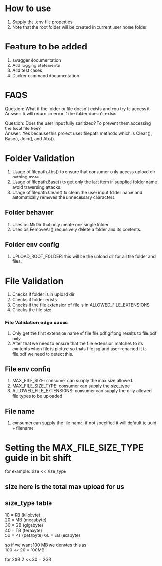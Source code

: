# How to use
1. Supply the .env file properties
2. Note that the root folder will be created in current user home folder

# Feature to be added
1. swagger documentation
2. Add logging statements
3. Add test cases
4. Docker command documentation

# FAQS
Question: What if the folder or file doesn't exists and you try to access it  
Answer: It will return an error if the folder doesn't exists

Question: Does the user input fully sanitized? To prevent them accessing the local file tree?  
Answer: Yes because this project uses filepath methods which is Clean(), Base(), Join(), and Abs().

# Folder Validation
1. Usage of filepath.Abs() to ensure that consumer only access upload dir nothing more.
2. Usage of filepath.Base() to get only the last item in supplied folder name avoid traversing attacks.
3. Usage of filepath.Clean() to clean the user input folder name and automatically removes the unnecessary characters. 

## Folder behavior
1. Uses os.MkDir that only create one single folder
2. Uses os.RemoveAll() recursively delete a folder and its contents.

## Folder env config
1. UPLOAD_ROOT_FOLDER: this will be the upload dir for all the folder and files.

# File Validation
1. Checks if folder is in upload dir 
2. Checks if folder exists 
3. Checks if the file extension of file is in ALLOWED_FILE_EXTENSIONS
4. Checks the file size

### File Validation edge cases
1. Only get the first extension name of file file.pdf.gif.png results to file.pdf only
2. After that we need to ensure that the file extension matches to its contents when file is picture so thats file.jpg and user renamed it to file.pdf we need to detect this.

## File env config
1. MAX_FILE_SIZE: consumer can supply the max size allowed.
2. MAX_FILE_SIZE_TYPE: consumer can supply the size_type.
3. ALLOWED_FILE_EXTENSIONS: consumer can supply the only allowed file types to be uploaded

## File name
1. consumer can supply the file name, if not specified it will default to uuid + filename

# Setting the MAX_FILE_SIZE_TYPE guide in bit shift
for example:
size << size_type

## size here is the total max upload for us
## size_type table  
10 = KB (kilobyte)  
20 = MB (megabyte)  
30 = GB (gigabyte)  
40 = TB (terabyte)   
50 = PT (petabyte)
60 = EB (exabyte)

so if we want 100 MB we denotes this as  
100 << 20 = 100MB

for 2GB
2 << 30 = 2GB